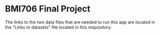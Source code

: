 # BMI706 Final Project

The links to the two data files that are needed to run this app are located in the "Links to datasets" file located in this respository.
